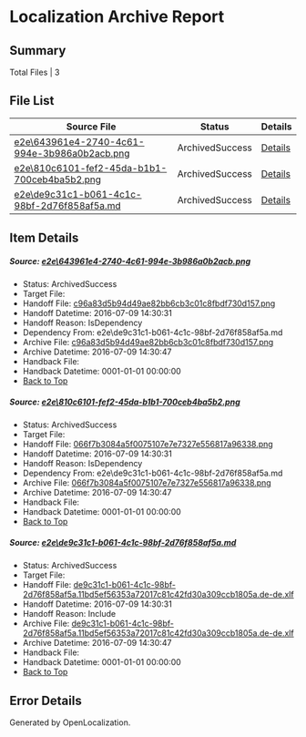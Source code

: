 # <a name='report-top'></a> Localization Archive Report

## Summary
 Total Files | 3

## File List
 Source File | Status | Details 
 ----------- | ------ | ------- 
 [e2e\643961e4-2740-4c61-994e-3b986a0b2acb.png](https://github.com/OpenLocalizationTestOrg/oltest/blob/dfe9a79df8a23b407b762a5935b4207baa507692/e2e/643961e4-2740-4c61-994e-3b986a0b2acb.png) | ArchivedSuccess | [Details](#c96a83d5b94d49ae82bb6cb3c01c8fbdf730d1571)
 [e2e\810c6101-fef2-45da-b1b1-700ceb4ba5b2.png](https://github.com/OpenLocalizationTestOrg/oltest/blob/dfe9a79df8a23b407b762a5935b4207baa507692/e2e/810c6101-fef2-45da-b1b1-700ceb4ba5b2.png) | ArchivedSuccess | [Details](#066f7b3084a5f0075107e7e7327e556817a963382)
 [e2e\de9c31c1-b061-4c1c-98bf-2d76f858af5a.md](https://github.com/OpenLocalizationTestOrg/oltest/blob/dfe9a79df8a23b407b762a5935b4207baa507692/e2e/de9c31c1-b061-4c1c-98bf-2d76f858af5a.md) | ArchivedSuccess | [Details](#51c97ae14a400123e3b8beb841cdb2aa715403343)

## Item Details
##### <a name='c96a83d5b94d49ae82bb6cb3c01c8fbdf730d1571'></a> Source: [e2e\643961e4-2740-4c61-994e-3b986a0b2acb.png](https://github.com/OpenLocalizationTestOrg/oltest/blob/dfe9a79df8a23b407b762a5935b4207baa507692/e2e/643961e4-2740-4c61-994e-3b986a0b2acb.png)
* Status: ArchivedSuccess
* Target File: 
* Handoff File: [c96a83d5b94d49ae82bb6cb3c01c8fbdf730d157.png](https://github.com/OpenLocalizationTestOrg/olhandoff-e2e/blob/045d83f0e0c7c3b02e10f81160e3ec39d49007ed/ol-handoff/OpenLocalizationTestOrg/oltest-dede-fly/ci/ht/c96a83d5b94d49ae82bb6cb3c01c8fbdf730d157.png)
* Handoff Datetime: 2016-07-09 14:30:31
* Handoff Reason: IsDependency
* Dependency From: e2e\de9c31c1-b061-4c1c-98bf-2d76f858af5a.md
* Archive File: [c96a83d5b94d49ae82bb6cb3c01c8fbdf730d157.png](https://github.com/OpenLocalizationTestOrg/olhandoff-e2e/blob/7bdca907fd7746e064a4aa8e1abdc8e1818f88e6/ol-archive/OpenLocalizationTestOrg/oltest-dede-fly/ci/ht/c96a83d5b94d49ae82bb6cb3c01c8fbdf730d157.png)
* Archive Datetime: 2016-07-09 14:30:47
* Handback File: 
* Handback Datetime: 0001-01-01 00:00:00
* [Back to Top](#report-top)

##### <a name='066f7b3084a5f0075107e7e7327e556817a963382'></a> Source: [e2e\810c6101-fef2-45da-b1b1-700ceb4ba5b2.png](https://github.com/OpenLocalizationTestOrg/oltest/blob/dfe9a79df8a23b407b762a5935b4207baa507692/e2e/810c6101-fef2-45da-b1b1-700ceb4ba5b2.png)
* Status: ArchivedSuccess
* Target File: 
* Handoff File: [066f7b3084a5f0075107e7e7327e556817a96338.png](https://github.com/OpenLocalizationTestOrg/olhandoff-e2e/blob/045d83f0e0c7c3b02e10f81160e3ec39d49007ed/ol-handoff/OpenLocalizationTestOrg/oltest-dede-fly/ci/ht/066f7b3084a5f0075107e7e7327e556817a96338.png)
* Handoff Datetime: 2016-07-09 14:30:31
* Handoff Reason: IsDependency
* Dependency From: e2e\de9c31c1-b061-4c1c-98bf-2d76f858af5a.md
* Archive File: [066f7b3084a5f0075107e7e7327e556817a96338.png](https://github.com/OpenLocalizationTestOrg/olhandoff-e2e/blob/7bdca907fd7746e064a4aa8e1abdc8e1818f88e6/ol-archive/OpenLocalizationTestOrg/oltest-dede-fly/ci/ht/066f7b3084a5f0075107e7e7327e556817a96338.png)
* Archive Datetime: 2016-07-09 14:30:47
* Handback File: 
* Handback Datetime: 0001-01-01 00:00:00
* [Back to Top](#report-top)

##### <a name='51c97ae14a400123e3b8beb841cdb2aa715403343'></a> Source: [e2e\de9c31c1-b061-4c1c-98bf-2d76f858af5a.md](https://github.com/OpenLocalizationTestOrg/oltest/blob/dfe9a79df8a23b407b762a5935b4207baa507692/e2e/de9c31c1-b061-4c1c-98bf-2d76f858af5a.md)
* Status: ArchivedSuccess
* Target File: 
* Handoff File: [de9c31c1-b061-4c1c-98bf-2d76f858af5a.11bd5ef56353a72017c81c42fd30a309ccb1805a.de-de.xlf](https://github.com/OpenLocalizationTestOrg/olhandoff-e2e/blob/045d83f0e0c7c3b02e10f81160e3ec39d49007ed/ol-handoff/OpenLocalizationTestOrg/oltest-dede-fly/ci/ht/de9c31c1-b061-4c1c-98bf-2d76f858af5a.11bd5ef56353a72017c81c42fd30a309ccb1805a.de-de.xlf)
* Handoff Datetime: 2016-07-09 14:30:31
* Handoff Reason: Include
* Archive File: [de9c31c1-b061-4c1c-98bf-2d76f858af5a.11bd5ef56353a72017c81c42fd30a309ccb1805a.de-de.xlf](https://github.com/OpenLocalizationTestOrg/olhandoff-e2e/blob/7bdca907fd7746e064a4aa8e1abdc8e1818f88e6/ol-archive/OpenLocalizationTestOrg/oltest-dede-fly/ci/ht/de9c31c1-b061-4c1c-98bf-2d76f858af5a.11bd5ef56353a72017c81c42fd30a309ccb1805a.de-de.xlf)
* Archive Datetime: 2016-07-09 14:30:47
* Handback File: 
* Handback Datetime: 0001-01-01 00:00:00
* [Back to Top](#report-top)


## Error Details

Generated by OpenLocalization.
